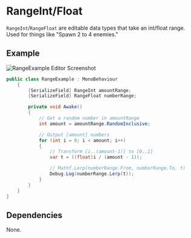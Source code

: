 # RangeInt/Float

`RangeInt`/`RangeFloat` are editable data types that take an int/float range. Used for things like "Spawn 2 to 4 enemies."

## Example
![RangeExample Editor Screenshot](https://raw.githubusercontent.com/TobiasWehrum/unity-utilities/master/_Images/RangeExample.png)

```C#
public class RangeExample : MonoBehaviour
    {
        [SerializeField] RangeInt amountRange;
        [SerializeField] RangeFloat numberRange;

        private void Awake()
        {
            // Get a random number in amountRange
            int amount = amountRange.RandomInclusive;

            // Output [amount] numbers
            for (int i = 0; i < amount; i++)
            {
                // Transform [i..(amount-1)] to [0..1]
                var t = ((float)i / (amount - 1));

                // Mathf.Lerp(numberRange.From, numberRange.To, t)
                Debug.Log(numberRange.Lerp(t));
            }
        }
    }
}
```

## Dependencies

None.